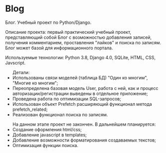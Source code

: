 # Blog
Блог. Учебный проект по Python/Django.

Описание проекта: первый практический учебный проект, представляющий собой Блог с возможностью добавления записей, получения комментарием, проставления "лайков" 
и поиска по записям. Блог может базой для информационного портала.

Используемые технологии: Python 3.8, Django 4.0, SQLite, HTML, CSS, Javscript.

<ul>Детали:
<li>Использованы связи моделей (таблица БД) "Один ко многим", "Многие ко многим";</li>
<li>Переопределена базовая модель User, работа с ней, как и процесс авторизации/регистрации выведены в отдельное приложение;</li>
<li>Проведена работа по оптимизации SQL-запросов;</li>
<li>Использован объект Prefetch расширяющий функционал метода prefetch_related;</li>
<li>Реализован функционал поиска по записям.</li>
</ul>

<ul> На данном этапе проект не закончен. В дальнейшем планируется:
<li>Создание оформления html/css;</li>
<li>Добавление javascript в templates;</li>
<li>Добавление возможности форматирования создаваемых текстов;</li>
<li>Оптимизация функции поиска.</li>
</ul>
